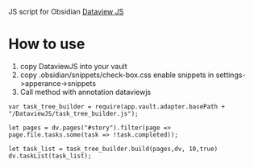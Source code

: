 JS script for Obsidian [Dataview JS](https://blacksmithgu.github.io/obsidian-dataview/api/intro/)

# How to use
1. copy DataviewJS into your vault
2. copy .obsidian/snippets/check-box.css enable snippets in settings->apperance->snippets
3. Call method with annotation dataviewjs 
```
var task_tree_builder = require(app.vault.adapter.basePath + "/DataviewJS/task_tree_builder.js");

let pages = dv.pages("#story").filter(page => page.file.tasks.some(task => !task.completed));

let task_list = task_tree_builder.build(pages,dv, 10,true)
dv.taskList(task_list);
```